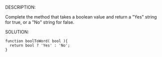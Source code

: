 DESCRIPTION:

Complete the method that takes a boolean value and return a "Yes" string for true, or a "No" string for false.

SOLUTION:
```
function boolToWord( bool ){
  return bool ? 'Yes' : 'No';
}
```
